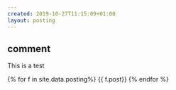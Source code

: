 ```yaml
---
created: 2019-10-27T11:15:09+01:00
layout: posting
---
```


## comment

This is a test

{% for f in site.data.posting%}
{{ f.post}}
{% endfor %}